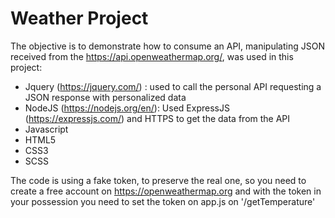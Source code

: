 # Weather Project
The objective is to demonstrate how to consume an API,
manipulating JSON received from the https://api.openweathermap.org/,
was used in this project:
- Jquery (https://jquery.com/) : used to call the personal API requesting a JSON response with personalized data
- NodeJS (https://nodejs.org/en/): Used ExpressJS (https://expressjs.com/) and HTTPS to get the data from the API
- Javascript
- HTML5
- CSS3
- SCSS

The code is using a fake token, to preserve the real one, so you need to create a free account on https://openweathermap.org and with the token in your possession you need to set the token on app.js on '/getTemperature'